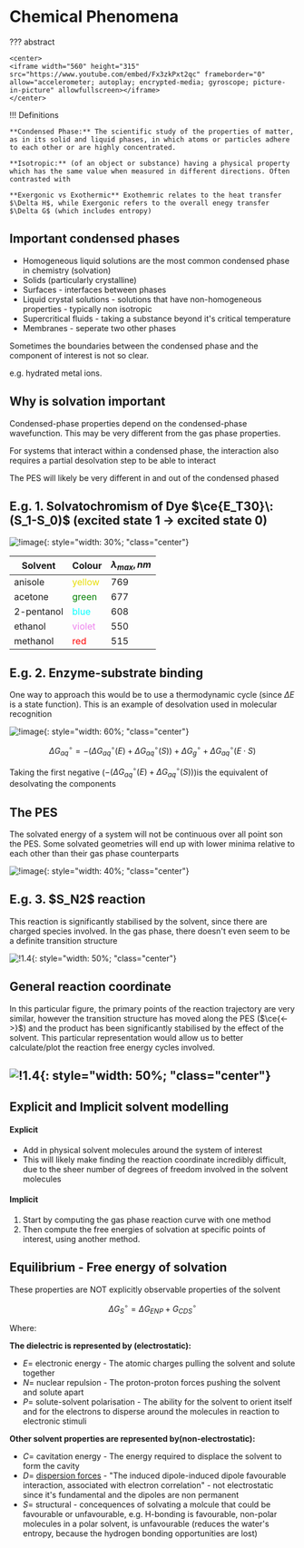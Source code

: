 # Chemical Phenomena

??? abstract
	
	<center>
	<iframe width="560" height="315" src="https://www.youtube.com/embed/Fx3zkPxt2qc" frameborder="0" allow="accelerometer; autoplay; encrypted-media; gyroscope; picture-in-picture" allowfullscreen></iframe>
	</center>



!!! Definitions
	
	**Condensed Phase:** The scientific study of the properties of matter, as in its solid and liquid phases, in which atoms or particles adhere to each other or are highly concentrated.
	
	**Isotropic:** (of an object or substance) having a physical property which has the same value when measured in different directions. Often contrasted with
	
	**Exergonic vs Exothermic** Exothemric relates to the heat transfer $\Delta H$, while Exergonic refers to the overall enegy transfer $\Delta G$ (which includes entropy)



## Important condensed phases

* Homogeneous liquid solutions are the most common condensed phase in chemistry (solvation)
* Solids (particularly crystalline)
* Surfaces - interfaces between phases
* Liquid crystal solutions - solutions that have non-homogeneous properties - typically non isotropic
* Supercritical fluids - taking a substance beyond it's critical temperature
* Membranes - seperate two other phases

Sometimes the boundaries between the condensed phase and the component of interest is not so clear.

e.g. hydrated metal ions.

## Why is solvation important

Condensed-phase properties depend on the condensed-phase wavefunction. This may be very different from the gas phase properties.

For systems that interact within a condensed phase, the interaction also requires a partial desolvation step to be able to interact

The PES will likely be very different in and out of the condensed phased

## E.g. 1. Solvatochromism of Dye $\ce{E_T30}\:(S_1-S_0)$ (excited state 1 $\to$ excited state 0)
![!image](1.1.png){: style="width: 30%; "class="center"}

| Solvent | Colour | $\lambda_{max}, nm$ |
| ------- | ------ | ------------------- |
| anisole | <span style="color:rgb(232, 221, 5);">yellow</span> | 769                 |
| acetone | <span style="color:green;">green</span> | 677  |
|2-pentanol | <span style="color:cyan;">blue</span> | 608|
|ethanol | <span style="color:violet;">violet</span> | 550|
|methanol | <span style="color:red;">red</span> | 515 |

## E.g. 2. Enzyme-substrate binding

One way to approach this would be to use a thermodynamic cycle (since $\Delta E$ is a state function). This is an example of desolvation used in molecular recognition

![!image](1.2.png){: style="width: 60%; "class="center"}

$$
\Delta G^\circ_{aq}=-(\Delta G^\circ_{aq}(E)+\Delta G^\circ_{aq}(S))+\Delta G^\circ_g+\Delta G^\circ_{aq}(E\cdot S)
$$

Taking the first negative ($-(\Delta G^\circ_{aq}(E)+\Delta G^\circ_{aq}(S))$)is the equivalent of desolvating the components

## The PES

The solvated energy of a system will not be continuous over all point son the PES. Some solvated geometries will end up with lower minima relative to each other than their gas phase counterparts

![!image](1.3.png){: style="width: 40%; "class="center"}

<p markdown=1><h2>E.g. 3. $S_N2$ reaction</h2></p>
This reaction is significantly stabilised by the solvent, since there are charged species involved. In the gas phase, there doesn't even seem to be a definite transition structure

![!1.4](1.4.png){: style="width: 50%; "class="center"}



## General reaction coordinate

In this particular figure, the primary points of the reaction trajectory are very similar, however the transition structure has moved along the PES ($\ce{<->}$) and the product has been significantly stabilised by the effect of the solvent. This particular representation would allow us to better calculate/plot the reaction free energy cycles involved.

## ![!1.4](1.5.png){: style="width: 50%; "class="center"}

## Explicit and Implicit solvent modelling

#### Explicit

* Add in physical solvent molecules around the system of interest
* This will likely make finding the reaction coordinate incredibly difficult, due to the sheer number of degrees of freedom involved in the solvent molecules

#### Implicit

1. Start by computing the gas phase reaction curve with one method
2. Then compute the free energies of solvation at specific points of interest, using another method.

## Equilibrium - Free energy of solvation

These properties are NOT explicitly observable properties of the solvent

$$
\Delta G_S^\circ = \Delta G_{ENP}+G^\circ_{CDS}
$$

Where:

**The dielectric is represented by (electrostatic):**

* $E=$ electronic energy - The atomic charges pulling the solvent and solute together
* $N=$ nuclear repulsion - The proton-proton forces pushing the solvent and solute apart
* $P=$ solute-solvent polarisation - The ability for the solvent to orient itself and for the electrons to disperse around the molecules in reaction to electronic stimuli

**Other solvent properties are represented by(non-electrostatic):**

* $C=$ cavitation energy - The energy required to displace the solvent to form the cavity
* $D=$ [dispersion forces](../../../Undergrad%20Notes/Sem%205.%20Inorganic%20Chemistry/Physical%20Thoery/06.%20Covalent%20Bonding/#dispersion-forces) - "The induced dipole-induced dipole favourable interaction, associated with electron correlation" - not electrostatic since it's fundamental and the dipoles are non permanent
* $S=$ structural - concequences of solvating a molcule that could be favourable or unfavourable, e.g. H-bonding is favourable, non-polar molecules in a polar solvent, is unfavourable (reduces the water's entropy, because the hydrogen bonding opportunities are lost)





